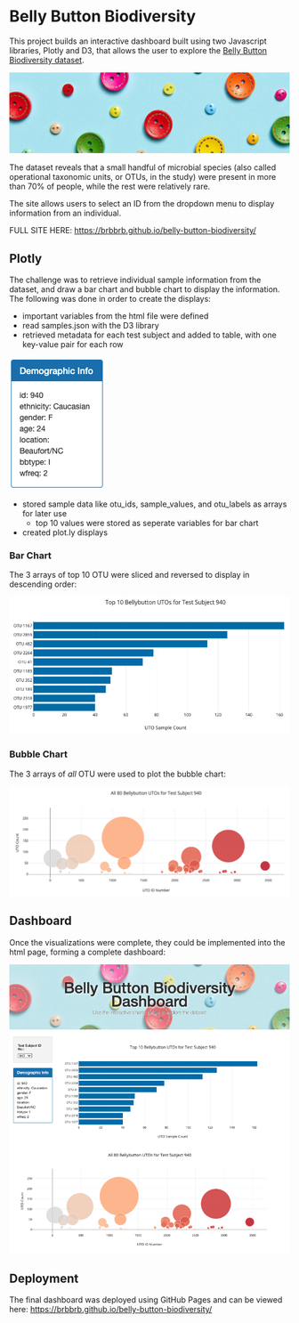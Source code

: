 # Belly Button Biodiversity

This project builds an interactive dashboard built using two Javascript libraries, Plotly and D3, that allows the user to explore the [Belly Button Biodiversity dataset](http://robdunnlab.com/projects/belly-button-biodiversity/).

![buttons](Images/cropped_buttons.jpeg)

The dataset reveals that a small handful of microbial species (also called operational taxonomic units, or OTUs, in the study) were present in more than 70% of people, while the rest were relatively rare.

The site allows users to select an ID from the dropdown menu to display information from an individual.

FULL SITE HERE: https://brbbrb.github.io/belly-button-biodiversity/

## Plotly

The challenge was to retrieve individual sample information from the dataset, and draw a bar chart and bubble chart to display the information. The following was done in order to create the displays:

* important variables from the html file were defined
* read samples.json with the D3 library
* retrieved metadata for each test subject and added to table, with one key-value pair for each row

![metadata table](Images/demo_table.png)

* stored sample data like otu_ids, sample_values, and otu_labels as arrays for later use
  * top 10 values were stored as seperate variables for bar chart
* created plot.ly displays

### Bar Chart
The 3 arrays of top 10 OTU were sliced and reversed to display in descending order:

![bar chart](Images/bar_chart.png)

### Bubble Chart
The 3 arrays of *all* OTU were used to plot the bubble chart:

![bubble chart](Images/bubble_chart.png)

## Dashboard

Once the visualizations were complete, they could be implemented into the html page, forming a complete dashboard:

![dashboard full](Images/dashboard_full.png)


## Deployment

The final dashboard was deployed using GitHub Pages and can be viewed here: https://brbbrb.github.io/belly-button-biodiversity/
